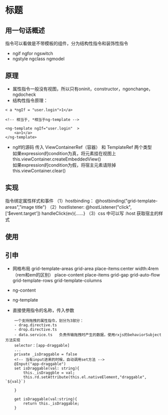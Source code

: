 # 标题

## 用一句话概述
指令可以看做是不带模板的组件，分为结构性指令和装饰性指令
- ngif ngfor ngswitch
- ngstyle ngclass ngmodel
## 原理
- 属性指令一般没有视图，所以只有oninit，constructor，ngonchange，ngdocheck
- 结构性指令原理：
```
< a *ngIf = "user.login">1</a>

<!-- 相当于, *相当于ng-template -->

<ng-template ngIf="user.login"  >
    <a>1</a>
</ng-template>
```
- ngIf的源码
传入 ViewContainerRef（容器） 和 TemplateRef 两个类型  
如果expression的condition为真，将元素挂在视图上  
this.viewContainer.createEmbeddedView()  
如果expression的condition为假，将宿主元素请除掉  
this.viewContainer.clear()  
## 实现
指令绑定属性样式和事件
（1）hostbinding： @hostbinding("grid-template-areas","image title")
（2）hostlistener: @hostListener("click", ['$event.target']) handleClick(ev){……}
（3）css 中可以写 :host 获取宿主的样式
## 使用

## 引申
- 网格布局
grid-template-areas
grid-area
place-items:center
width:4rem（rem和em的区别）
place-content
place-items
grid-gap
grid-auto-flow
grid-template-rows
grid-template-columns

- ng-content
- ng-template
- 直接使用指令的名称，传入参数
```
    一个支持拖拽的属性指令，划分为3部分：
    - drag.directive.ts
    - drop.directive.ts
    - data.service.ts   负责传输拖拽时产生的数据，使用rxjs的behaviorSubject方法实现
    selector：[app-draggable]
    ...
    private _isDraggable = false
    <!-- 当有input进来的时候，自动调用set方法 -->
    @Input("app-draggable")
    set isDraggable(val: string){
        this._isDraggble = val;
        this.rd.setAttribute(this.el.nativeElement,"draggable", `${val}`)

    }

    get isDraggable(val:string){
        return this._isDraggable;
    }

```